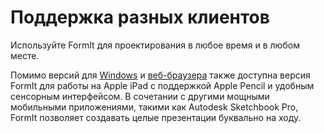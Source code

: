 # Поддержка разных клиентов

Используйте FormIt для проектирования в любое время и в любом месте.

Помимо версий для [Windows](https://formit.autodesk.com/download) и [веб-браузера](https://formit.autodesk.com/app) также доступна версия FormIt для работы на Apple iPad с поддержкой Apple Pencil и удобным сенсорным интерфейсом. В сочетании с другими мощными мобильными приложениями, такими как Autodesk Sketchbook Pro, FormIt позволяет создавать целые презентации буквально на ходу.

